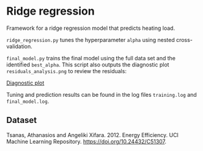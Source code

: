 
# Ridge regression

Framework for a ridge regression model that predicts heating load.

`ridge_regression.py` tunes the hyperparameter `alpha` using nested cross-validation.

`final_model.py` trains the final model using the full data set and the identified `best_alpha`. This script also outputs the diagnostic plot `residuals_analysis.png` to review the residuals:

[Diagnostic plot](residuals_analysis.png)

Tuning and prediction results can be found in the log files `training.log` and `final_model.log`.

## Dataset

Tsanas, Athanasios and Angeliki Xifara. 2012. Energy Efficiency. UCI Machine Learning Repository. <https://doi.org/10.24432/C51307>.
